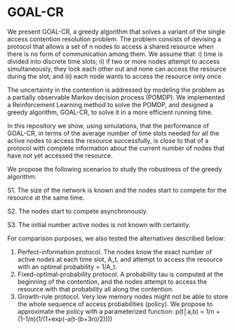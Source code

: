 # GOAL-CR

We present GOAL-CR, a greedy algorithm that solves a variant of the single access contention resolution problem. The problem consists of devising a protocol that allows a set of n nodes to access a shared resource when there is no form of communication among them. We assume that: i) time is divided into discrete time slots; ii) if two or more nodes attempt to access simultaneously, they lock each other out and none can access the resource during the slot; and iii) each node wants to access the resource only once.

The uncertainty in the contention is addressed by modeling the problem as a partially observable Markov decision process (POMDP).
We implemented a Reinforcement Learning method to solve the POMDP, and designed a greedy algorithm, GOAL-CR, to solve it in a more efficient running time.

In this repository we show, using simulations, that the performance of GOAL-CR, in terms of the average number of time slots needed for all the active nodes to access the resource successfully, is close to that of a protocol with complete information about the current number of nodes that have not yet accessed the resource.

We propose the following scenarios to study the robustness of the greedy algorithm:

S1. The size of the network is known and the nodes start to compete for the resource at the same time.

S2. The nodes start to compete asynchronously.

S3. The initial number active nodes is not known with certainty.

For comparison purposes, we also tested the alternatives described below:

1. Perfect-information protocol. The nodes know the exact number of active nodes at each time slot, A_t, and attempt to access the resource with an optimal probability = 1/A_t.
2. Fixed-optimal-probability protocol. A probability tau is computed at the beginning of the contention, and the nodes attempt to access the resource with that probability all along the contention.
3. Growth-rule protocol. Very low memory nodes might not be able to store the whole sequence of access probabilities (policy). We propose to approximate the policy with a parameterized function: p(t│a,b) = 1/n + (1-1/n)(1/(1+exp(-a(t-(b+3n)/2))))
